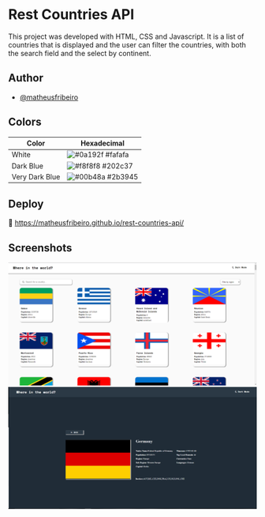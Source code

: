 
# Rest Countries API

This project was developed with HTML, CSS and Javascript. It is a list of countries that is displayed and the user can filter the countries, with both the search field and the select by continent.


## Author

- [@matheusfribeiro](https://github.com/matheusfribeiro)

## Colors

| Color               | Hexadecimal                                                |
| ----------------- | ------------------------------------------------------------------ |
| White      | ![#0a192f](https://via.placeholder.com/10/fafafa?text=+) #fafafa   |
| Dark Blue      | ![#f8f8f8](https://via.placeholder.com/10/202c37?text=+) #202c37   |
| Very Dark Blue      | ![#00b48a](https://via.placeholder.com/10/2b3945?text=+) #2b3945   |



## Deploy

🚀 https://matheusfribeiro.github.io/rest-countries-api/


## Screenshots

![Interface](images/restcountries1.png)
![Info](images/restcountries2.png)

